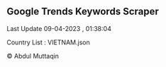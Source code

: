 

## Google Trends Keywords Scraper 
 
Last Update 09-04-2023 , 01:38:04

Country List :
VIETNAM.json



© Abdul Muttaqin 
